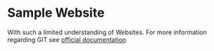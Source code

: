 # Sample Website
With such a limited understanding of Websites.
For more information regarding GIT see
[official documentation](https://gogle.com)
